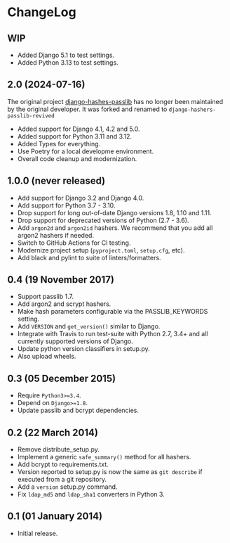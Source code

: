 # ChangeLog

## WIP

- Added Django 5.1 to test settings.
- Added Python 3.13 to test settings.

## 2.0 (2024-07-16)

The original project [django-hashes-passlib](https://github.com/mathiasertl/django-hashers-passlib) has no longer been maintained by the original developer. It was forked and renamed to `django-hashers-passlib-revived`

- Added support for Django 4.1, 4.2 and 5.0.
- Added support for Python 3.11 and 3.12.
- Added Types for everything.
- Use Poetry for a local developme environment.
- Overall code cleanup and modernization.

## 1.0.0 (never released)

- Add support for Django 3.2 and Django 4.0.
- Add support for Python 3.7 - 3.10.
- Drop support for long out-of-date Django versions 1.8, 1.10 and 1.11.
- Drop support for deprecated versions of Python (2.7 - 3.6).
- Add `argon2d` and `argon2id` hashers. We recommend that you add all argon2 hashers if needed.
- Switch to GitHub Actions for CI testing.
- Modernize project setup (`pyproject.toml`, `setup.cfg`, etc).
- Add black and pylint to suite of linters/formatters.

## 0.4 (19 November 2017)

- Support passlib 1.7.
- Add argon2 and scrypt hashers.
- Make hash parameters configurable via the PASSLIB_KEYWORDS setting.
- Add `VERSION` and `get_version()` similar to Django.
- Integrate with Travis to run test-suite with Python 2.7, 3.4+ and all currently supported versions of
  Django.
- Update python version classifiers in setup.py.
- Also upload wheels.

## 0.3 (05 December 2015)

- Require `Python3>=3.4`.
- Depend on `Django>=1.8`.
- Update passlib and bcrypt dependencies.

## 0.2 (22 March 2014)

- Remove distribute_setup.py.
- Implement a generic `safe_summary()` method for all hashers.
- Add bcrypt to requirements.txt.
- Version reported to setup.py is now the same as `git describe` if executed
  from a git repository.
- Add a `version` setup.py command.
- Fix `ldap_md5` and `ldap_sha1` converters in Python 3.

## 0.1 (01 January 2014)

- Initial release.
